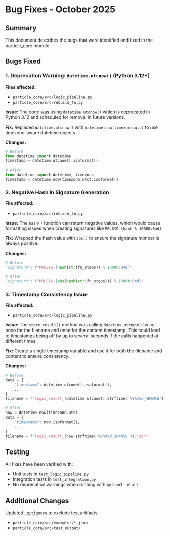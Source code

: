 # Bug Fixes - October 2025

## Summary
This document describes the bugs that were identified and fixed in the particle_core module.

## Bugs Fixed

### 1. Deprecation Warning: `datetime.utcnow()` (Python 3.12+)

**Files affected:**
- `particle_core/src/logic_pipeline.py`
- `particle_core/src/rebuild_fn.py`

**Issue:**
The code was using `datetime.utcnow()` which is deprecated in Python 3.12 and scheduled for removal in future versions.

**Fix:**
Replaced `datetime.utcnow()` with `datetime.now(timezone.utc)` to use timezone-aware datetime objects.

**Changes:**
```python
# Before
from datetime import datetime
timestamp = datetime.utcnow().isoformat()

# After
from datetime import datetime, timezone
timestamp = datetime.now(timezone.utc).isoformat()
```

### 2. Negative Hash in Signature Generation

**File affected:**
- `particle_core/src/rebuild_fn.py`

**Issue:**
The `hash()` function can return negative values, which would cause formatting issues when creating signatures like `MRLSIG-{hash % 10000:04d}`.

**Fix:**
Wrapped the hash value with `abs()` to ensure the signature number is always positive.

**Changes:**
```python
# Before
"signature": f"MRLSIG-{hash(str(fn_steps)) % 10000:04d}"

# After
"signature": f"MRLSIG-{abs(hash(str(fn_steps))) % 10000:04d}"
```

### 3. Timestamp Consistency Issue

**File affected:**
- `particle_core/src/logic_pipeline.py`

**Issue:**
The `store_result()` method was calling `datetime.utcnow()` twice - once for the filename and once for the content timestamp. This could lead to timestamps being off by up to several seconds if the calls happened at different times.

**Fix:**
Create a single timestamp variable and use it for both the filename and content to ensure consistency.

**Changes:**
```python
# Before
data = {
    "timestamp": datetime.utcnow().isoformat(),
    ...
}
filename = f"logic_result_{datetime.utcnow().strftime('%Y%m%d_%H%M%S')}.json"

# After
now = datetime.now(timezone.utc)
data = {
    "timestamp": now.isoformat(),
    ...
}
filename = f"logic_result_{now.strftime('%Y%m%d_%H%M%S')}.json"
```

## Testing

All fixes have been verified with:
- Unit tests in `test_logic_pipeline.py`
- Integration tests in `test_integration.py`
- No deprecation warnings when running with `python3 -W all`

## Additional Changes

Updated `.gitignore` to exclude test artifacts:
- `particle_core/src/examples/*.json`
- `particle_core/src/test_output/`
